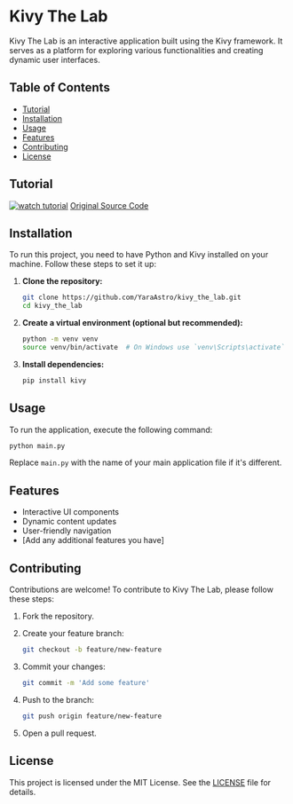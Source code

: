 # Kivy The Lab

Kivy The Lab is an interactive application built using the Kivy framework. It serves as a platform for exploring various functionalities and creating dynamic user interfaces.

## Table of Contents

- [Tutorial](#tutorial)
- [Installation](#installation)
- [Usage](#usage)
- [Features](#features)
- [Contributing](#contributing)
- [License](#license)

## Tutorial

[![watch tutorial](https://i.ytimg.com/vi/l8Imtec4ReQ/hq720.jpg)](https://youtu.be/l8Imtec4ReQ)
[Original Source Code](https://codewithjonathan.net/resourceskivy)

## Installation

To run this project, you need to have Python and Kivy installed on your machine. Follow these steps to set it up:

1. **Clone the repository:**

   ```bash
   git clone https://github.com/YaraAstro/kivy_the_lab.git
   cd kivy_the_lab
   ```

2. **Create a virtual environment (optional but recommended):**

   ```bash
   python -m venv venv
   source venv/bin/activate  # On Windows use `venv\Scripts\activate`
   ```

3. **Install dependencies:**

   ```bash
   pip install kivy
   ```

## Usage

To run the application, execute the following command:

```bash
python main.py
```

Replace `main.py` with the name of your main application file if it's different.

## Features

- Interactive UI components
- Dynamic content updates
- User-friendly navigation
- [Add any additional features you have]

## Contributing

Contributions are welcome! To contribute to Kivy The Lab, please follow these steps:

1. Fork the repository.
2. Create your feature branch:

   ```bash
   git checkout -b feature/new-feature
   ```

3. Commit your changes:

   ```bash
   git commit -m 'Add some feature'
   ```

4. Push to the branch:

   ```bash
   git push origin feature/new-feature
   ```

5. Open a pull request.

## License

This project is licensed under the MIT License. See the [LICENSE](LICENSE) file for details.
